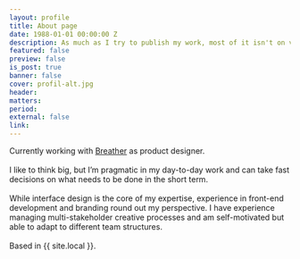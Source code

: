 ```yaml
---
layout: profile
title: About page
date: 1988-01-01 00:00:00 Z
description: As much as I try to publish my work, most of it isn't on view here. Learn more about where I’ve worked and what I’ve been up to for the past few years.
featured: false
preview: false
is_post: true
banner: false
cover: profil-alt.jpg
header:
matters:
period:
external: false
link:
---
```


Currently working with [Breather](https://breather.com) as product designer.
<br><br>
I like to think big, but I’m pragmatic in my day-to-day work and can take fast decisions on what needs to be done in the short term.
<br><br>
While interface design is the core of my expertise, experience in front-end development and branding round out my perspective. I have experience managing multi-stakeholder creative processes and am self-motivated but able to adapt to different team structures.
<br><br>
Based in {{ site.local }}.

